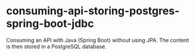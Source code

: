 # consuming-api-storing-postgres-spring-boot-jdbc
Consuming an API with Java (Spring Boot) without using JPA. The content is then stored in a PostgreSQL database.
